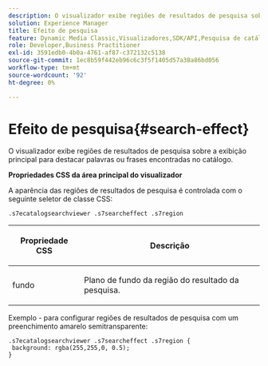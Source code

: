 ```yaml
---
description: O visualizador exibe regiões de resultados de pesquisa sobre a exibição principal para destacar palavras ou frases encontradas no catálogo.
solution: Experience Manager
title: Efeito de pesquisa
feature: Dynamic Media Classic,Visualizadores,SDK/API,Pesquisa de catálogo eletrônico
role: Developer,Business Practitioner
exl-id: 3591edb0-4b0a-4761-af87-c372132c5138
source-git-commit: 1ec8b59f442eb96c6c3f5f1405d57a38a86bd056
workflow-type: tm+mt
source-wordcount: '92'
ht-degree: 0%

---
```


# Efeito de pesquisa{#search-effect}

O visualizador exibe regiões de resultados de pesquisa sobre a exibição principal para destacar palavras ou frases encontradas no catálogo.

<!--<a id="section_061E550C1C1D4DB2BD663A898895B38C"></a>-->

**Propriedades CSS da área principal do visualizador**

A aparência das regiões de resultados de pesquisa é controlada com o seguinte seletor de classe CSS:

`.s7ecatalogsearchviewer .s7searcheffect .s7region`

<table id="table_94EE3F5BBE4547C0B4943471CEE7EDE4"> 
 <thead> 
  <tr> 
   <th colname="col1" class="entry"> <p> Propriedade CSS </p> </th> 
   <th colname="col2" class="entry"> <p>Descrição </p> </th> 
  </tr> 
 </thead>
 <tbody> 
  <tr> 
   <td colname="col1"> <p> <span class="codeph"> fundo  </span> </p> </td> 
   <td colname="col2"> <p>Plano de fundo da região do resultado da pesquisa. </p> </td> 
  </tr> 
 </tbody> 
</table>

Exemplo - para configurar regiões de resultados de pesquisa com um preenchimento amarelo semitransparente:

```
.s7ecatalogsearchviewer .s7searcheffect .s7region { 
 background: rgba(255,255,0, 0.5); 
}
```
